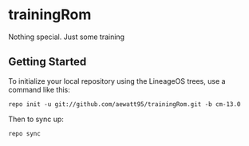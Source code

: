 trainingRom
===========

Nothing special. Just some training

Getting Started
---------------


To initialize your local repository using the LineageOS trees, use a command like this:

    repo init -u git://github.com/aewatt95/trainingRom.git -b cm-13.0

Then to sync up:

    repo sync

